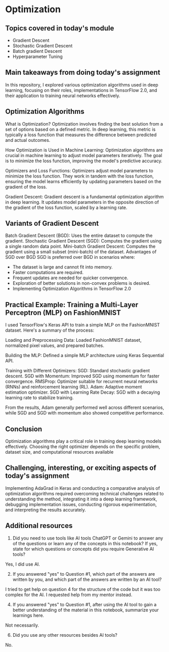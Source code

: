 # Optimization

## Topics covered in today's module
* Gradient Descent
* Stochastic Gradient Descent
* Batch gradient Descent
* Hyperparameter Tuning

## Main takeaways from doing today's assignment

In this repository, I explored various optimization algorithms used in deep learning, focusing on their roles, implementations in TensorFlow 2.0, and their application to training neural networks effectively.

## Optimization Algorithms

What is Optimization?
Optimization involves finding the best solution from a set of options based on a defined metric. In deep learning, this metric is typically a loss function that measures the difference between predicted and actual outcomes.

How Optimization is Used in Machine Learning:
Optimization algorithms are crucial in machine learning to adjust model parameters iteratively. The goal is to minimize the loss function, improving the model's predictive accuracy.

Optimizers and Loss Functions:
Optimizers adjust model parameters to minimize the loss function. They work in tandem with the loss function, ensuring the model learns efficiently by updating parameters based on the gradient of the loss.

Gradient Descent:
Gradient descent is a fundamental optimization algorithm in deep learning. It updates model parameters in the opposite direction of the gradient of the loss function, scaled by a learning rate.

## Variants of Gradient Descent
  
Batch Gradient Descent (BGD): Uses the entire dataset to compute the gradient.
Stochastic Gradient Descent (SGD): Computes the gradient using a single random data point.
Mini-batch Gradient Descent: Computes the gradient using a small subset (mini-batch) of the dataset.
Advantages of SGD over BGD
SGD is preferred over BGD in scenarios where:
  * The dataset is large and cannot fit into memory.
  * Faster computations are required.
  * Frequent updates are needed for quicker convergence.
  * Exploration of better solutions in non-convex problems is desired.
  * Implementing Optimization Algorithms in TensorFlow 2.0

## Practical Example: Training a Multi-Layer Perceptron (MLP) on FashionMNIST
I used TensorFlow's Keras API to train a simple MLP on the FashionMNIST dataset. Here's a summary of the process:

Loading and Preprocessing Data: Loaded FashionMNIST dataset, normalized pixel values, and prepared batches.

Building the MLP: Defined a simple MLP architecture using Keras Sequential API.

Training with Different Optimizers:
SGD: Standard stochastic gradient descent.
SGD with Momentum: Improved SGD using momentum for faster convergence.
RMSProp: Optimizer suitable for recurrent neural networks (RNNs) and reinforcement learning (RL).
Adam: Adaptive moment estimation optimizer.
SGD with Learning Rate Decay: SGD with a decaying learning rate to stabilize training.

From the results, Adam generally performed well across different scenarios, while SGD and SGD with momentum also showed competitive performance.

## Conclusion

Optimization algorithms play a critical role in training deep learning models effectively. Choosing the right optimizer depends on the specific problem, dataset size, and computational resources available

## Challenging, interesting, or exciting aspects of today's assignment

Implementing AdaGrad in Keras and conducting a comparative analysis of optimization algorithms required overcoming technical challenges related to understanding the method, integrating it into a deep learning framework, debugging implementation issues, conducting rigorous experimentation, and interpreting the results accurately.

## Additional resources

1. Did you need to use tools like AI tools ChatGPT or Gemini to answer any of the questions or learn any of the concepts in this notebook? If  yes, state for which questions or concepts did you require Generative AI tools? 

Yes, I did use AI.

2. If you answered "yes" to Question #1, which part of the answers are written by you, and which part of the answers are written by an AI tool?

I tried to get help on question 4 for the structure of the code but it was too complex for the AI. I requested help from my mentor instead.

4. If you answered "yes" to Question #1, after using the AI tool to gain a better understanding of the material in this notebook, summarize your learnings here.

Not necessarily.

6. Did you use any other resources besides AI tools?

No.
